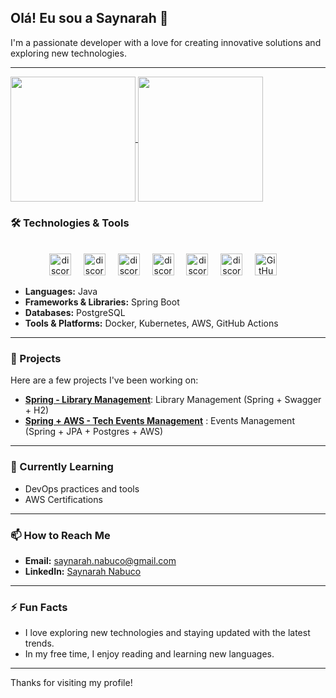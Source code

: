  ## Olá! Eu sou a Saynarah 👋

I'm a passionate developer with a love for creating innovative solutions and exploring new technologies.

---

<a href="https://github.com/saynarah/github-readme-stats">
  <img height=200 align="center" src="https://github-readme-stats.vercel.app/api?username=saynarah&theme=algolia&show_icons=true&card_width=400" />
</a>
<a href="https://github.com/saynarah/convoychat">
  <img height=200 align="center" src="https://github-readme-stats.vercel.app/api/top-langs?username=saynarah&layout=compact&langs_count=8&card_width=320&theme=algolia" />
</a>


### 🛠️ Technologies & Tools

<br clear="both">

<div align="center">
  <img src="https://img.shields.io/badge/java-%23ED8B00.svg?style=for-the-badge&logo=openjdk&logoColor=white" height="35" alt="discordjs logo"/>
  <img width="12" />
  <img src="https://img.shields.io/badge/spring-%236DB33F.svg?style=for-the-badge&logo=spring&logoColor=white" height="35" alt="discordjs logo"/>
  <img width="12" />
  <img src="https://img.shields.io/badge/GIT-E44C30?style=for-the-badge&logo=git&logoColor=white" height="35" alt="discordjs logo"/>
  <img width="12" />
  <img src="https://img.shields.io/badge/PostgreSQL-000?style=for-the-badge&logo=postgresql" height="35" alt="discordjs logo"/>
  <img width="12" />
  <img src="https://cdn-ak.f.st-hatena.com/images/fotolife/N/Naotsugu/20191016/20191016185503.png" height="35" alt="discordjs logo"/>
  <img width="12" />
 <img src="https://1000logos.net/wp-content/uploads/2022/07/Kubernetes-Logo.jpg" height="35" alt="discordjs logo"/>
  <img width="12" />
 <img src="https://i0.wp.com/build5nines.com/wp-content/uploads/2024/05/GitHub_Actions_Featured_Image_2024.jpg" height="35" alt="GitHub Actions logo" style="background-color:white;" />
  <img width="12" />
</div>

- **Languages:** Java
- **Frameworks & Libraries:** Spring Boot
- **Databases:** PostgreSQL
- **Tools & Platforms:** Docker, Kubernetes, AWS, GitHub Actions

---

### 🚀 Projects

Here are a few projects I've been working on:

- **[Spring - Library Management](https://github.com/saynarah/Library-Management)**: Library Management (Spring + Swagger + H2)
- **[Spring + AWS - Tech Events Management](https://github.com/saynarah/tech-events-management-back-end-project)** : Events Management (Spring + JPA + Postgres + AWS)

---

### 🌱 Currently Learning

- DevOps practices and tools
- AWS Certifications

---

### 📫 How to Reach Me

- **Email:** [saynarah.nabuco@gmail.com](mailto:saynarah.nabuco@gmail.com)
- **LinkedIn:** [Saynarah Nabuco](https://www.linkedin.com/in/saynarah-nabuco/)


---

### ⚡ Fun Facts

- I love exploring new technologies and staying updated with the latest trends.
- In my free time, I enjoy reading and learning new languages.

---

Thanks for visiting my profile! 
